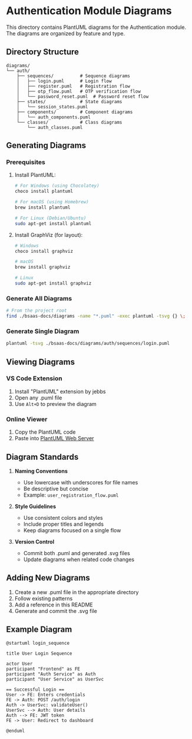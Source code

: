 # Authentication Module Diagrams

This directory contains PlantUML diagrams for the Authentication module. The diagrams are organized by feature and type.

## Directory Structure

```
diagrams/
└── auth/
    ├── sequences/          # Sequence diagrams
    │   ├── login.puml      # Login flow
    │   ├── register.puml   # Registration flow
    │   ├── otp_flow.puml   # OTP verification flow
    │   └── password_reset.puml  # Password reset flow
    ├── states/             # State diagrams
    │   └── session_states.puml
    ├── components/         # Component diagrams
    │   └── auth_components.puml
    └── classes/            # Class diagrams
        └── auth_classes.puml
```

## Generating Diagrams

### Prerequisites

1. Install PlantUML:

   ```bash
   # For Windows (using Chocolatey)
   choco install plantuml

   # For macOS (using Homebrew)
   brew install plantuml

   # For Linux (Debian/Ubuntu)
   sudo apt-get install plantuml
   ```

2. Install GraphViz (for layout):

   ```bash
   # Windows
   choco install graphviz

   # macOS
   brew install graphviz

   # Linux
   sudo apt-get install graphviz
   ```

### Generate All Diagrams

```bash
# From the project root
find ./bsaas-docs/diagrams -name "*.puml" -exec plantuml -tsvg {} \;
```

### Generate Single Diagram

```bash
plantuml -tsvg ./bsaas-docs/diagrams/auth/sequences/login.puml
```

## Viewing Diagrams

### VS Code Extension

1. Install "PlantUML" extension by jebbs
2. Open any .puml file
3. Use `Alt+D` to preview the diagram

### Online Viewer

1. Copy the PlantUML code
2. Paste into [PlantUML Web Server](http://www.plantuml.com/plantuml/uml/)

## Diagram Standards

1. **Naming Conventions**
   - Use lowercase with underscores for file names
   - Be descriptive but concise
   - Example: `user_registration_flow.puml`

2. **Style Guidelines**
   - Use consistent colors and styles
   - Include proper titles and legends
   - Keep diagrams focused on a single flow

3. **Version Control**
   - Commit both .puml and generated .svg files
   - Update diagrams when related code changes

## Adding New Diagrams

1. Create a new .puml file in the appropriate directory
2. Follow existing patterns
3. Add a reference in this README
4. Generate and commit the .svg file

## Example Diagram

```plantuml
@startuml login_sequence

title User Login Sequence

actor User
participant "Frontend" as FE
participant "Auth Service" as Auth
participant "User Service" as UserSvc

== Successful Login ==
User -> FE: Enters credentials
FE -> Auth: POST /auth/login
Auth -> UserSvc: validateUser()
UserSvc --> Auth: User details
Auth --> FE: JWT token
FE -> User: Redirect to dashboard

@enduml
```
